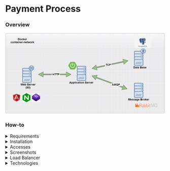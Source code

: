 # Payment Process

### Overview

![](img/docker-architecture.png)


### How-to

<details>
<summary>Requirements</summary>
Clone the repositoy:<br>
Install <b>Docker</b>: https://docs.docker.com/engine/installation/
<br>
Install <b>docker-compose</b>: https://docs.docker.com/compose/install/.
<br>
</details>
<details>
<summary>Installation</summary>
<br>
Run the following commands:
  
```
$ git clone https://github.com/gilsonsf/payment-process.git
$ cd payment-process
$ sudo docker-compose up
```
<br>
</details>

<details>
<summary>Accesses</summary>
<br>
</details>

<details>
<summary>Screenshots</summary>
<br>
</details>

<details>
<summary>Load Balancer</summary>
Load Balancer Architecture:
<br>
![](img/docker-architecture-load-balancer.png)

</details>

<details>
<summary>Technologies</summary>
<br>

- [Swagger](https://swagger.io/)

- [Spring Boot](https://spring.io/projects/spring-boot)

- [Docker](https://www.docker.com/)

- [Nginx](https://www.nginx.com/)

- [PostgresSQL](https://www.postgresql.org/)

- [RabbitMQ](https://www.rabbitmq.com/)

- [Angular](https://angular.io/)

- [Bootstrap 4](https://getbootstrap.com.br/docs/4.1/getting-started/introduction/)

https://stackoverflow.com/questions/36966337/how-to-generate-a-ddl-creation-script-with-a-modern-spring-boot-data-jpa-and-h

http://markdownpad.com/


</details>
